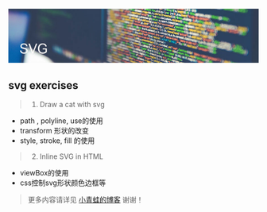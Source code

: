 ![svg](/images/shots.jpg)

## svg exercises

> 1. Draw a cat with svg

* path , polyline, use的使用
* transform 形状的改变
* style, stroke, fill 的使用


> 2. Inline SVG in HTML

* viewBox的使用
* css控制svg形状颜色边框等



> 更多内容请详见 [小青蛙的博客](http://blog.sina.com.cn/riversfrog "小青蛙的博客") 谢谢！
